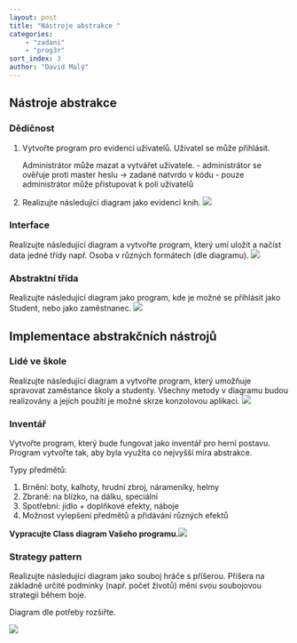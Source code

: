 ```yaml
---
layout: post
title: "Nástroje abstrakce "
categories:
    - "zadani"
    - "prog3r"
sort_index: 3
author: "David Malý"
--- 
```



## Nástroje abstrakce

### Dědičnost

1. Vytvořte program pro evidenci uživatelů.		Uživatel se může přihlásit.

    Administrátor může mazat a vytvářet uživatele.		- administrátor se ověřuje proti master heslu -> zadané natvrdo v kódu		- pouze administrátor může přistupovat k poli uživatelů
2. Realizujte následující diagram jako evidenci knih.		![](images/inheritance.png)


### Interface


Realizujte následující diagram a vytvořte program, který umí uložit a načíst data jedné třídy např. Osoba v různých formátech (dle diagramu).	![](images/diagram-CSVJsonXML.png)


### Abstraktní třída


Realizujte následující diagram jako program, kde je možné se přihlásit jako Student, nebo jako zaměstnanec.	![](images/diagram-AbstractClass.png)


## Implementace abstrakčních nástrojů

### Lidé ve škole


Realizujte následující diagram a vytvořte program, který umožňuje spravovat zaměstance školy a studenty. Všechny metody v diagramu budou realizovány a jejich použítí je možné skrze konzolovou aplikaci.	![](images/diagram-AbstractClassImplementation.png)


### Inventář


Vytvořte program, který bude fungovat jako inventář pro herní postavu. Program vytvořte tak, aby byla využita co nejvyšší míra abstrakce.



Typy předmětů:


1. Brnění: boty, kalhoty, hrudní zbroj, nárameníky, helmy
2. Zbraně: na blízko, na dálku, speciální
3. Spotřební: jídlo + doplňkové efekty, náboje
4. Možnost vylepšení předmětů a přidávání různých efektů



**Vypracujte Class diagram Vašeho programu.**![](https://i.stack.imgur.com/2ajCN.gif)


### Strategy pattern


Realizujte následující diagram jako souboj hráče s příšerou. Příšera na základně určité podmínky (např. počet životů) mění svou soubojovou strategii během boje.



Diagram dle potřeby rozšiřte.

![](images/MonstersClassDiagram.png)